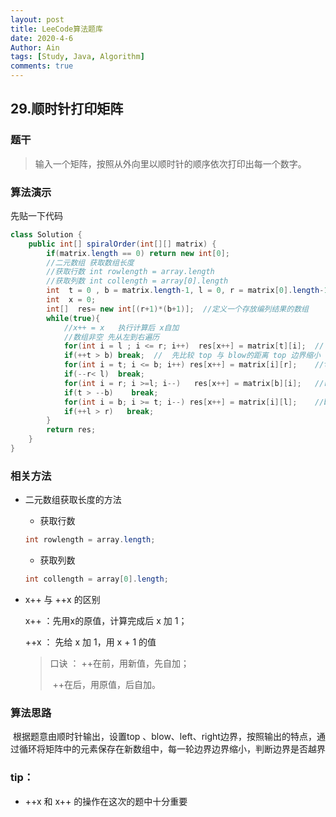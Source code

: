 ```yaml
---
layout: post
title: LeeCode算法题库
date: 2020-4-6
Author: Ain
tags: [Study, Java, Algorithm]
comments: true
---
```


## 29.顺时针打印矩阵

### 题干


> 输入一个矩阵，按照从外向里以顺时针的顺序依次打印出每一个数字。

### 算法演示


先贴一下代码

```java
class Solution {
    public int[] spiralOrder(int[][] matrix) {
        if(matrix.length == 0) return new int[0];
        //二元数组 获取数组长度
        //获取行数 int rowlength = array.length
        //获取列数 int collength = array[0].length
        int  t = 0 , b = matrix.length-1, l = 0, r = matrix[0].length-1; 
        int  x = 0;
        int[]  res= new int[(r+1)*(b+1)];  //定义一个存放编列结果的数组
        while(true){
            //x++ = x   执行计算后 x自加
            //数组非空 先从左到右遍历
            for(int i = l ; i <= r; i++)  res[x++] = matrix[t][i];  // left to right
            if(++t > b) break;  //  先比较 top 与 blow的距离 top 边界缩小         
            for(int i = t; i <= b; i++) res[x++] = matrix[i][r];    //top to blow   
            if(--r< l)  break;
            for(int i = r; i >=l; i--)   res[x++] = matrix[b][i];   //right to left
            if(t > --b)    break;
            for(int i = b; i >= t; i--) res[x++] = matrix[i][l];    //blow to top
            if(++l > r)   break;
        }
        return res;
    }
}
```

### 相关方法

- 二元数组获取长度的方法

  - 获取行数	

  ```java
  int rowlength = array.length;
  ```

  - 获取列数

  ```java
  int collength = array[0].length;
  ```

- x++ 与 ++x 的区别

  x++ ：先用x的原值，计算完成后 x 加 1；

  ++x ： 先给 x 加 1，用 x + 1 的值

  >  口诀 ： ++在前，用新值，先自加；
  >
  > ​		 	 ++在后，用原值，后自加。

### 算法思路

​	根据题意由顺时针输出，设置top 、blow、left、right边界，按照输出的特点，通过循环将矩阵中的元素保存在新数组中，每一轮边界边界缩小，判断边界是否越界

### tip：

- ++x 和 x++ 的操作在这次的题中十分重要
